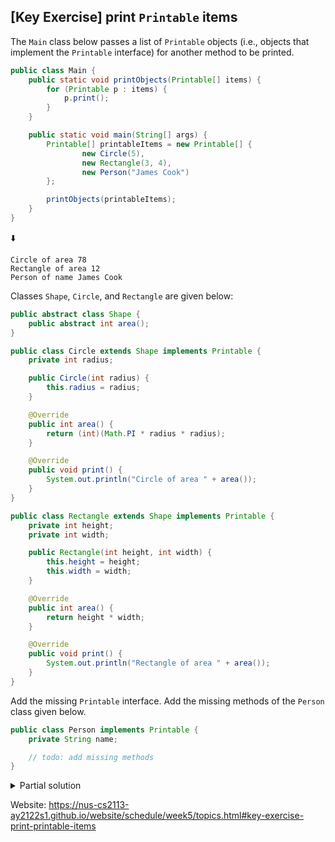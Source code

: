 ## \[Key Exercise\] print `Printable` items

The `Main` class below passes a list of `Printable` objects (i.e., objects that 
implement the `Printable` interface) for another method to be printed.

```java
public class Main {
    public static void printObjects(Printable[] items) {
        for (Printable p : items) {
            p.print();
        }
    }

    public static void main(String[] args) {
        Printable[] printableItems = new Printable[] {
                new Circle(5),
                new Rectangle(3, 4),
                new Person("James Cook")
        };

        printObjects(printableItems);
    }
}
```

⬇️

```console
Circle of area 78
Rectangle of area 12
Person of name James Cook
```

Classes `Shape`, `Circle`, and `Rectangle` are given below:

```java
public abstract class Shape {
    public abstract int area();
}
```

```java
public class Circle extends Shape implements Printable {
    private int radius;

    public Circle(int radius) {
        this.radius = radius;
    }

    @Override
    public int area() {
        return (int)(Math.PI * radius * radius);
    }

    @Override
    public void print() {
        System.out.println("Circle of area " + area());
    }
}
```

```java
public class Rectangle extends Shape implements Printable {
    private int height;
    private int width;

    public Rectangle(int height, int width) {
        this.height = height;
        this.width = width;
    }

    @Override
    public int area() {
        return height * width;
    }

    @Override
    public void print() {
        System.out.println("Rectangle of area " + area());
    }
}
```

Add the missing `Printable` interface. Add the missing methods of the `Person` 
class given below.

```java
public class Person implements Printable {
    private String name;

    // todo: add missing methods
}
```

<details>
  <summary>Partial solution</summary>

  ```java
  public interface Printable {
      //...
  }
  ```
</details>

Website: https://nus-cs2113-ay2122s1.github.io/website/schedule/week5/topics.html#key-exercise-print-printable-items
